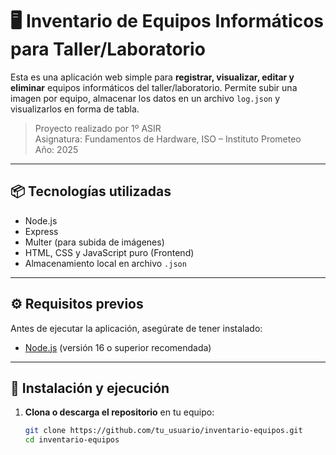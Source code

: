 # 🖥️ Inventario de Equipos Informáticos para Taller/Laboratorio

Esta es una aplicación web simple para **registrar, visualizar, editar y eliminar** equipos informáticos del taller/laboratorio. Permite subir una imagen por equipo, almacenar los datos en un archivo `log.json` y visualizarlos en forma de tabla.

> Proyecto realizado por 1º ASIR  
> Asignatura: Fundamentos de Hardware, ISO – Instituto Prometeo  
> Año: 2025

---

## 📦 Tecnologías utilizadas

- Node.js
- Express
- Multer (para subida de imágenes)
- HTML, CSS y JavaScript puro (Frontend)
- Almacenamiento local en archivo `.json`

---

## ⚙️ Requisitos previos

Antes de ejecutar la aplicación, asegúrate de tener instalado:

- [Node.js](https://nodejs.org/) (versión 16 o superior recomendada)

---

## 🚀 Instalación y ejecución

1. **Clona o descarga el repositorio** en tu equipo:

   ```bash
   git clone https://github.com/tu_usuario/inventario-equipos.git
   cd inventario-equipos
